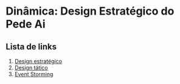 # Dinâmica: Design Estratégico do Pede Ai

## Lista de links

1. [Design estratégico](./README_Pede_Ai.md)
2. [Design tático](./README_Aula_3.md)
3. [Event Storming](./README_Aula_4.md)
